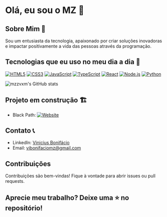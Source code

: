 # Olá, eu sou o MZ 👋

## Sobre Mim 🏡
Sou um entusiasta da tecnologia, apaixonado por criar soluções inovadoras e impactar positivamente a vida das pessoas através da programação.

## Tecnologias que eu uso no meu dia a dia 📄
[![HTML5](https://img.shields.io/badge/-HTML5-E34F26?style=flat&logo=html5&logoColor=white)](https://developer.mozilla.org/en-US/docs/Web/Guide/HTML/HTML5)
[![CSS3](https://img.shields.io/badge/-CSS3-1572B6?style=flat&logo=css3&logoColor=white)](https://developer.mozilla.org/en-US/docs/Web/CSS)
[![JavaScript](https://img.shields.io/badge/-JavaScript-F7DF1E?style=flat&logo=javascript&logoColor=black)](https://developer.mozilla.org/en-US/docs/Web/JavaScript)
[![TypeScript](https://img.shields.io/badge/-TypeScript-3178C6?style=flat&logo=typescript&logoColor=white)](https://www.typescriptlang.org/)
[![React](https://img.shields.io/badge/-React-61DAFB?style=flat&logo=react&logoColor=white)](https://reactjs.org/)
[![Node.js](https://img.shields.io/badge/-Node.js-339933?style=flat&logo=node.js&logoColor=white)](https://nodejs.org/)
[![Python](https://img.shields.io/badge/Python-14354C?style=for-the-badge&logo=python&logoColor=white)](https://www.python.org/)

![mzzvxm's GitHub stats](https://github-readme-stats.vercel.app/api?username=mzzvxm&show_icons=true&theme=radical)

## Projeto em construção 🏗️
- Black Path: [![Website](https://img.shields.io/badge/website-000000?style=for-the-badge&logo=About.me&logoColor=white)](http://www.blackpath.store)

## Contato 📞
- LinkedIn: [Vinicius Bonifácio](www.linkedin.com/in/mzzvxm)
- Email: vibonifaciomz@gmail.com

## Contribuições 
Contribuições são bem-vindas! Fique à vontade para abrir issues ou pull requests.

## Aprecie meu trabalho? Deixe uma ⭐️ no repositório!
